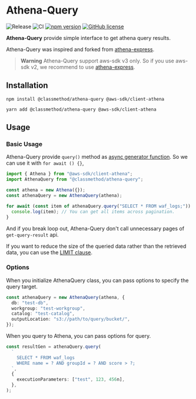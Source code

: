 # Athena-Query

![Release](https://github.com/classmethod/athena-query/workflows/release/badge.svg)
![CI](https://github.com/classmethod/athena-query/workflows/CI/badge.svg)
[![npm version](https://img.shields.io/npm/v/@classmethod/athena-query.svg)](https://www.npmjs.com/@classmethod/athena-query)
[![GitHub license](https://img.shields.io/badge/license-MIT-blue.svg)](https://github.com/classmethod/athena-query/blob/main/LICENSE)

**Athena-Query** provide simple interface to get athena query results.

Athena-Query was inspired and forked from [athena-express](https://github.com/ghdna/athena-express#readme).

> **Warning**
> Athena-Query support aws-sdk v3 only. So if you use aws-sdk v2, we recommend to use [athena-express](https://github.com/ghdna/athena-express#readme).

## Installation

```
npm install @classmethod/athena-query @aws-sdk/client-athena
```

```
yarn add @classmethod/athena-query @aws-sdk/client-athena
```

## Usage

### Basic Usage

Athena-Query provide `query()` method as [async generator function](https://developer.mozilla.org/en-US/docs/Web/JavaScript/Reference/Statements/async_function*).
So we can use it with `for await () {}`,

```ts
import { Athena } from "@aws-sdk/client-athena";
import AthenaQuery from "@classmethod/athena-query";

const athena = new Athena({});
const athenaQuery = new AthenaQuery(athena);

for await (const item of athenaQuery.query("SELECT * FROM waf_logs;")) {
  console.log(item); // You can get all items across pagination.
}
```

And if you break loop out, Athena-Query don't call unnecessary pages of `get-query-result` api.

If you want to reduce the size of the queried data rather than the retrieved data, you can use the [LIMIT clause](https://docs.aws.amazon.com/athena/latest/ug/select.html#select-parameters).

### Options

When you initialize AthenaQuery class, you can pass options to specify the query target.

```ts
const athenaQuery = new AthenaQuery(athena, {
  db: "test-db",
  workgroup: "test-workgroup",
  catalog: "test-catalog",
  outputLocation: "s3://path/to/query/bucket/",
});
```

When you query to Athena, you can pass options for query.

```ts
const resultGen = athenaQuery.query(
  `
    SELECT * FROM waf_logs
    WHERE name = ? AND groupId = ? AND score > ?;
  `,
  {
    executionParameters: ["test", 123, 456n],
  },
);
```
